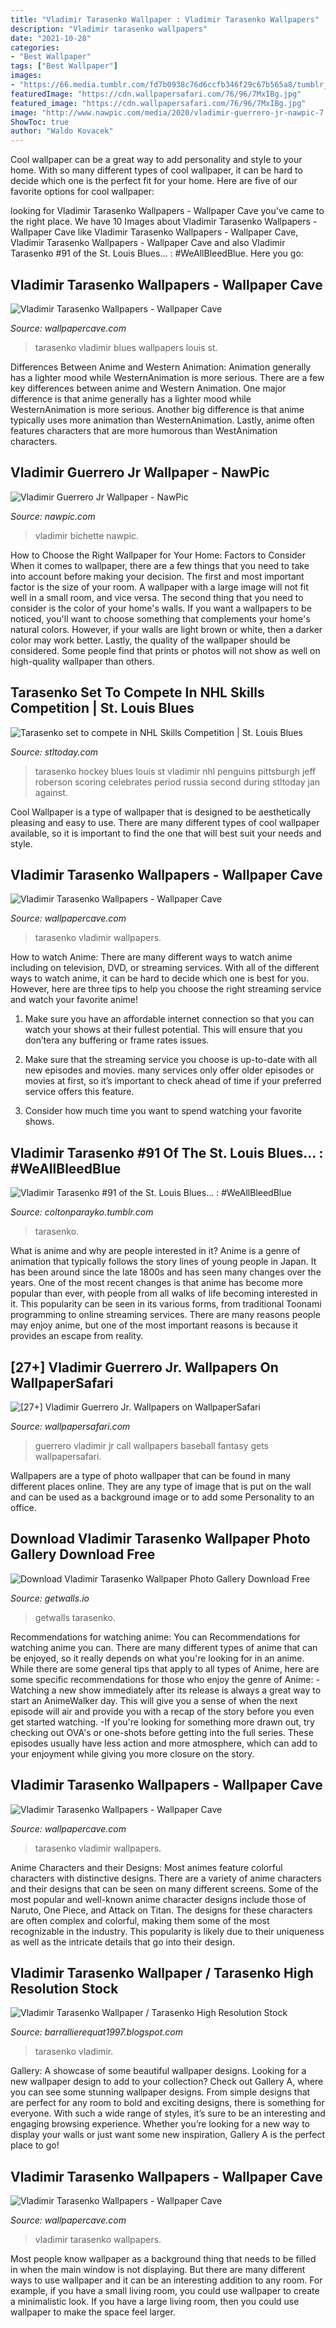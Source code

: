 ```yaml
---
title: "Vladimir Tarasenko Wallpaper : Vladimir Tarasenko Wallpapers"
description: "Vladimir tarasenko wallpapers"
date: "2021-10-28"
categories:
- "Best Wallpaper"
tags: ["Best Wallpaper"]
images:
- "https://66.media.tumblr.com/fd7b0938c76d6ccfb346f29c67b565a8/tumblr_okke81WUIg1u2dyrbo1_540.png"
featuredImage: "https://cdn.wallpapersafari.com/76/96/7MxIBg.jpg"
featured_image: "https://cdn.wallpapersafari.com/76/96/7MxIBg.jpg"
image: "http://www.nawpic.com/media/2020/vladimir-guerrero-jr-nawpic-7.jpg"
ShowToc: true
author: "Waldo Kovacek"
---
```



Cool wallpaper can be a great way to add personality and style to your home. With so many different types of cool wallpaper, it can be hard to decide which one is the perfect fit for your home. Here are five of our favorite options for cool wallpaper: 

	

		
looking for Vladimir Tarasenko Wallpapers - Wallpaper Cave you've came to the right place. We have 10 Images about Vladimir Tarasenko Wallpapers - Wallpaper Cave like Vladimir Tarasenko Wallpapers - Wallpaper Cave, Vladimir Tarasenko Wallpapers - Wallpaper Cave and also Vladimir Tarasenko #91 of the St. Louis Blues... : #WeAllBleedBlue. Here you go:
		
    
## Vladimir Tarasenko Wallpapers - Wallpaper Cave

<img loading=lazy src="https://wallpapercave.com/wp/wp4259157.jpg" onerror="this.onerror=null;this.src='https://tse3.mm.bing.net/th?id=OIP.ZlO9mQDYbUH-_FYz5ZSPfQHaEK&amp;pid=15.1';" alt="Vladimir Tarasenko Wallpapers - Wallpaper Cave">

_Source: wallpapercave.com_

>tarasenko vladimir blues wallpapers louis st. 

	

Differences Between Anime and Western Animation: Animation generally has a lighter mood while WesternAnimation is more serious.
There are a few key differences between anime and Western Animation. One major difference is that anime generally has a lighter mood while WesternAnimation is more serious. Another big difference is that anime typically uses more animation than WesternAnimation. Lastly, anime often features characters that are more humorous than WestAnimation characters.

    
## Vladimir Guerrero Jr Wallpaper - NawPic

<img loading=lazy src="http://www.nawpic.com/media/2020/vladimir-guerrero-jr-nawpic-7.jpg" onerror="this.onerror=null;this.src='https://tse3.mm.bing.net/th?id=OIP.IPjyKqZzePOQt2DGmn31tQHaJQ&amp;pid=15.1';" alt="Vladimir Guerrero Jr Wallpaper - NawPic">

_Source: nawpic.com_

>vladimir bichette nawpic. 

	

How to Choose the Right Wallpaper for Your Home: Factors to Consider
When it comes to wallpaper, there are a few things that you need to take into account before making your decision. The first and most important factor is the size of your room. A wallpaper with a large image will not fit well in a small room, and vice versa. 
The second thing that you need to consider is the color of your home's walls. If you want a wallpapers to be noticed, you'll want to choose something that complements your home's natural colors. However, if your walls are light brown or white, then a darker color may work better. 
Lastly, the quality of the wallpaper should be considered. Some people find that prints or photos will not show as well on high-quality wallpaper than others.

    
## Tarasenko Set To Compete In NHL Skills Competition | St. Louis Blues

<img loading=lazy src="http://bloximages.newyork1.vip.townnews.com/stltoday.com/content/tncms/assets/v3/editorial/0/02/002e5d28-20f1-5699-8887-84d4d7890411/56ad4472cee01.image.jpg?resize=1200%2C1659" onerror="this.onerror=null;this.src='https://tse4.mm.bing.net/th?id=OIP.oyUoFOBbOcOKaymqQwGXjAHaKP&amp;pid=15.1';" alt="Tarasenko set to compete in NHL Skills Competition | St. Louis Blues">

_Source: stltoday.com_

>tarasenko hockey blues louis st vladimir nhl penguins pittsburgh jeff roberson scoring celebrates period russia second during stltoday jan against. 

	

Cool Wallpaper is a type of wallpaper that is designed to be aesthetically pleasing and easy to use. There are many different types of cool wallpaper available, so it is important to find the one that will best suit your needs and style.

    
## Vladimir Tarasenko Wallpapers - Wallpaper Cave

<img loading=lazy src="https://wallpapercave.com/wp/wp4259179.jpg" onerror="this.onerror=null;this.src='https://tse2.mm.bing.net/th?id=OIP.5NHYXS6OrIxFVX9-dur4tAHaEK&amp;pid=15.1';" alt="Vladimir Tarasenko Wallpapers - Wallpaper Cave">

_Source: wallpapercave.com_

>tarasenko vladimir wallpapers. 

	

How to watch Anime: There are many different ways to watch anime including on television, DVD, or streaming services.
With all of the different ways to watch anime, it can be hard to decide which one is best for you. However, here are three tips to help you choose the right streaming service and watch your favorite anime!
1. Make sure you have an affordable internet connection so that you can watch your shows at their fullest potential. This will ensure that you don’tera any buffering or frame rates issues.

2. Make sure that the streaming service you choose is up-to-date with all new episodes and movies. many services only offer older episodes or movies at first, so it’s important to check ahead of time if your preferred service offers this feature.

3. Consider how much time you want to spend watching your favorite shows.

    
## Vladimir Tarasenko #91 Of The St. Louis Blues... : #WeAllBleedBlue

<img loading=lazy src="https://66.media.tumblr.com/fd7b0938c76d6ccfb346f29c67b565a8/tumblr_okke81WUIg1u2dyrbo1_540.png" onerror="this.onerror=null;this.src='https://tse1.mm.bing.net/th?id=OIP.cgVjWADRa9gzHXqIqDR88QHaIx&amp;pid=15.1';" alt="Vladimir Tarasenko #91 of the St. Louis Blues... : #WeAllBleedBlue">

_Source: coltonparayko.tumblr.com_

>tarasenko. 

	

What is anime and why are people interested in it?
Anime is a genre of animation that typically follows the story lines of young people in Japan. It has been around since the late 1800s and has seen many changes over the years. One of the most recent changes is that anime has become more popular than ever, with people from all walks of life becoming interested in it. This popularity can be seen in its various forms, from traditional Toonami programming to online streaming services. There are many reasons people may enjoy anime, but one of the most important reasons is because it provides an escape from reality.

    
## [27+] Vladimir Guerrero Jr. Wallpapers On WallpaperSafari

<img loading=lazy src="https://cdn.wallpapersafari.com/76/96/7MxIBg.jpg" onerror="this.onerror=null;this.src='https://tse3.mm.bing.net/th?id=OIP.66PLtVXdxaoslcQTD4RWNQHaEK&amp;pid=15.1';" alt="[27+] Vladimir Guerrero Jr. Wallpapers on WallpaperSafari">

_Source: wallpapersafari.com_

>guerrero vladimir jr call wallpapers baseball fantasy gets wallpapersafari. 

	



Wallpapers are a type of photo wallpaper that can be found in many different places online. They are any type of image that is put on the wall and can be used as a background image or to add some Personality to an office.

    
## Download Vladimir Tarasenko Wallpaper Photo Gallery Download Free

<img loading=lazy src="https://getwalls.io/media/large/2020/07/vladimir-tarasenko-wallpaper-photo-gallery-download-free-large-480308193.jpg" onerror="this.onerror=null;this.src='https://tse4.mm.bing.net/th?id=OIP.iIO9Zg-jp3MJuTY9HGQFqQHaEo&amp;pid=15.1';" alt="Download Vladimir Tarasenko Wallpaper Photo Gallery Download Free">

_Source: getwalls.io_

>getwalls tarasenko. 

	

Recommendations for watching anime: You can
Recommendations for watching anime you can. There are many different types of anime that can be enjoyed, so it really depends on what you're looking for in an anime. While there are some general tips that apply to all types of Anime, here are some specific recommendations for those who enjoy the genre of Anime: 
-Watching a new show immediately after its release is always a great way to start an AnimeWalker day. This will give you a sense of when the next episode will air and provide you with a recap of the story before you even get started watching. 
-If you're looking for something more drawn out, try checking out OVA's or one-shots before getting into the full series. These episodes usually have less action and more atmosphere, which can add to your enjoyment while giving you more closure on the story.

    
## Vladimir Tarasenko Wallpapers - Wallpaper Cave

<img loading=lazy src="https://wallpapercave.com/wp/wp4259166.jpg" onerror="this.onerror=null;this.src='https://tse4.mm.bing.net/th?id=OIP.0oebW3wXubb-i3xtusHMMQHaE8&amp;pid=15.1';" alt="Vladimir Tarasenko Wallpapers - Wallpaper Cave">

_Source: wallpapercave.com_

>tarasenko vladimir wallpapers. 

	

Anime Characters and their Designs: Most animes feature colorful characters with distinctive designs.
There are a variety of anime characters and their designs that can be seen on many different screens. Some of the most popular and well-known anime character designs include those of Naruto, One Piece, and Attack on Titan. The designs for these characters are often complex and colorful, making them some of the most recognizable in the industry. This popularity is likely due to their uniqueness as well as the intricate details that go into their design.

    
## Vladimir Tarasenko Wallpaper / Tarasenko High Resolution Stock

<img loading=lazy src="https://lh6.googleusercontent.com/proxy/SD24V7UjsllI161ui8e9GDNUODUIVq2bGHnM36sHfscxu3BFRZbiELTYUEI_yKsPz_LPiQuagTcJVlulH4Jv85a4QRZW-HyzGFfE-UWWcFJRAAfdfJV2w6XLuMpisYl6TpkGB6EmVRa3noJK6-yX1-np2IE=w1200-h630-p-k-no-nu" onerror="this.onerror=null;this.src='https://tse4.mm.bing.net/th?id=OIP.AuT8GTvk1h-2JhwWxYo2fgHaHS&amp;pid=15.1';" alt="Vladimir Tarasenko Wallpaper / Tarasenko High Resolution Stock">

_Source: barrallierequat1997.blogspot.com_

>tarasenko vladimir. 

	

Gallery: A showcase of some beautiful wallpaper designs.
Looking for a new wallpaper design to add to your collection? Check out Gallery A, where you can see some stunning wallpaper designs. From simple designs that are perfect for any room to bold and exciting designs, there is something for everyone. With such a wide range of styles, it’s sure to be an interesting and engaging browsing experience. Whether you’re looking for a new way to display your walls or just want some new inspiration, Gallery A is the perfect place to go!





	
	
    
## Vladimir Tarasenko Wallpapers - Wallpaper Cave

<img loading=lazy src="https://wallpapercave.com/wp/wp4259180.jpg" onerror="this.onerror=null;this.src='https://tse2.mm.bing.net/th?id=OIP.pPOC9tXrlZ733196Z_M5RwHaEK&amp;pid=15.1';" alt="Vladimir Tarasenko Wallpapers - Wallpaper Cave">

_Source: wallpapercave.com_

>vladimir tarasenko wallpapers. 

	

Most people know wallpaper as a background thing that needs to be filled in when the main window is not displaying. But there are many different ways to use wallpaper and it can be an interesting addition to any room. For example, if you have a small living room, you could use wallpaper to create a minimalistic look. If you have a large living room, then you could use wallpaper to make the space feel larger.

